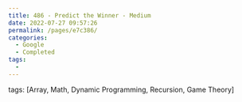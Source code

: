 ```yaml
---
title: 486 - Predict the Winner - Medium
date: 2022-07-27 09:57:26
permalink: /pages/e7c386/
categories:
  - Google
  - Completed
tags:
  - 
---
```

tags: [Array, Math, Dynamic Programming, Recursion, Game Theory]